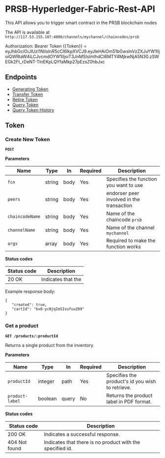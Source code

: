 # PRSB-Hyperledger-Fabric-Rest-API

This API allows you to trigger smart contract in the PRSB blockchain nodes

The API is available at `http://117.53.155.107:4000/channels/mychannel/chaincodes/prsb`

Authorization: Bearer Token
{{Token}} = eyJhbGciOiJIUzI1NiIsInR5cCI6IkpXVCJ9.eyJleHAiOm51bGwsInVzZXJuYW1lIjoiQWRtaW4iLCJvcmdOYW1lIjoiT3JnMSIsImlhdCI6MTY4MjkwNjA5N30.zSWEGk2Ft_rDeNT-TInEKpLQYfaMkp27pEzsZ0hbJxc

## Endpoints

- [Generating Token](#Token)
- [Transfer Token](#Transfer)
- [Retire Token](#Retire)
- [Query Token](#Query)
- [Query Token History](#History)

## Token
### Create New Token

**`POST `**

**Parameters**

| Name            | Type    | In    | Required | Description                                      |
| --------------- | ------- | ----- | -------- | ------------------------------------------------ |
| `fcn`           | string  | body  | Yes      | Specifies the function you want to use           |
| `peers`         | string  | body  | Yes      | endorser peer involved in the transaction        |
| `chaincodeName` | string  | body  | Yes      | Name of the chaincode `prsb`                     |
| `channelName`   | string  | body  | Yes      | Name of the channel `mychannel`                  |
| `args`          | array   | body  | Yes      | Required to make the function works              |

**Status codes**

| Status code | Description                                            |
| ----------- | ------------------------------------------------------ |
| 20 OK       | Indicates that the  |

Example response body:

```
{
   "created": true,
   "cartId": "bx0-ycNjqIm5IvufuuZ09"
}
```


### Get a product

**`GET /products/:productId`**

Returns a single product from the inventory.

**Parameters**

| Name            | Type    | In    | Required | Description                                      |
| --------------- | ------- | ----- | -------- | ------------------------------------------------ |
| `productId`     | integer | path  | Yes      | Specifies the product's id you wish to retrieve. |
| `product-label` | boolean | query | No       | Returns the product label in PDF format.         |

**Status codes**

| Status code   | Description                                               |
| ------------- | --------------------------------------------------------- |
| 200 OK        | Indicates a successful response.                          |
| 404 Not found | Indicates that there is no product with the specified id. |
